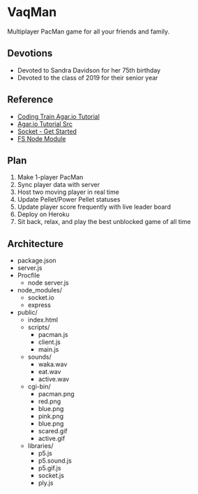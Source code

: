 # VaqMan
Multiplayer PacMan game for all your friends and family.

## Devotions
* Devoted to Sandra Davidson for her 75th birthday
* Devoted to the class of 2019 for their senior year

## Reference
* [Coding Train Agar.io Tutorial](https://www.youtube.com/watch?v=ZjVyKXp9hec)
* [Agar.io Tutorial Src](https://github.com/CodingTrain/website/tree/master/CodingChallenges/CC_032.2_agario_sockets)
* [Socket - Get Started](https://socket.io/get-started/chat/)
* [FS Node Module](https://www.w3schools.com/nodejs/nodejs_filesystem.asp)

## Plan
1. Make 1-player PacMan
2. Sync player data with server
3. Host two moving player in real time
4. Update Pellet/Power Pellet statuses
5. Update player score frequently with live leader board
6. Deploy on Heroku
7. Sit back, relax, and play the best unblocked game of all time

## Architecture
* package.json
* server.js
* Procfile
	* node server.js
* node_modules/
	* socket.io
  * express
* public/
	* index.html
	* scripts/
		* pacman.js
		* client.js
		* main.js
	* sounds/
		* waka.wav
		* eat.wav
		* active.wav
	* cgi-bin/
		* pacman.png
		* red.png
		* blue.png
		* pink.png
		* blue.png
		* scared.gif
		* active.gif
	* libraries/
		* p5.js
		* p5.sound.js
		* p5.gif.js
		* socket.js
		* ply.js

